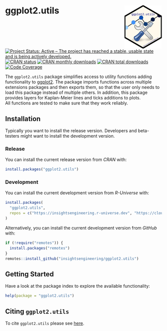 
<!-- markdownlint-disable-file -->
<!-- README.md needs to be generated from README.Rmd. Please edit that file -->

# ggplot2.utils <a href="https://insightsengineering.github.io/ggplot2.utils"><img src="man/figures/logo.png" align="right" height="139" /></a>

<!-- badges: start -->

[![Project Status: Active – The project has reached a stable, usable
state and is being actively
developed.](https://www.repostatus.org/badges/latest/active.svg)](https://www.repostatus.org/#active)
[![CRAN
status](https://www.r-pkg.org/badges/version-last-release/ggplot2.utils)](https://www.r-pkg.org/badges/version-last-release/ggplot2.utils)
[![CRAN monthly
downloads](https://cranlogs.r-pkg.org/badges/ggplot2.utils)](https://cranlogs.r-pkg.org/badges/ggplot2.utils)
[![CRAN total
downloads](https://cranlogs.r-pkg.org/badges/grand-total/ggplot2.utils)](https://cranlogs.r-pkg.org/badges/grand-total/ggplot2.utils)
[![Code
Coverage](https://raw.githubusercontent.com/insightsengineering/ggplot2.utils/_xml_coverage_reports/data/main/badge.svg)](https://raw.githubusercontent.com/insightsengineering/ggplot2.utils/_xml_coverage_reports/data/main/coverage.xml)
<!-- badges: end -->  

The `ggplot2.utils` package simplifies access to utility functions
adding functionality to [ggplot2](https://ggplot2.tidyverse.org/). The
package imports functions across multiple extensions packages and then
exports them, so that the user only needs to load this package instead
of multiple others. In addition, this package provides layers for
Kaplan-Meier lines and ticks additions to plots.  
All functions are tested to make sure that they work reliably.

## Installation

Typically you want to install the release version. Developers and
beta-testers might want to install the development version.

### Release

You can install the current release version from *CRAN* with:

``` r
install.packages("ggplot2.utils")
```

### Development

You can install the current development version from *R-Universe* with:

``` r
install.packages(
  "ggplot2.utils",
  repos = c("https://insightsengineering.r-universe.dev", "https://cloud.r-project.org")
)
```

Alternatively, you can install the current development version from
*GitHub* with:

``` r
if (!require("remotes")) {
  install.packages("remotes")
}
remotes::install_github("insightsengineering/ggplot2.utils")
```

## Getting Started

Have a look at the package index to explore the available functionality:

``` r
help(package = "ggplot2.utils")
```

## Citing `ggplot2.utils`

To cite `ggplot2.utils` please see
[here](https://insightsengineering.github.io/ggplot2.utils/latest-tag/authors.html#citation).

